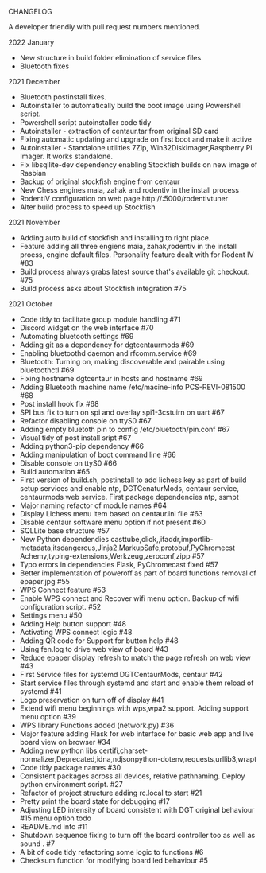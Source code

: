 CHANGELOG

A developer friendly with pull request numbers mentioned.

2022 January 
* New structure in build folder elimination of service files.
* Bluetooth fixes 

2021 December
* Bluetooth postinstall fixes.
* Autoinstaller to automatically build the boot image using Powershell script.
* Powershell script autoinstaller code tidy
* Autoinstaller - extraction of centaur.tar from original SD card 
* Fixing automatic updating and upgrade on first boot and make it active
* Autoinstaller - Standalone utilities 7Zip, Win32DiskImager,Raspberry Pi Imager. It works standalone.
* Fix libsqllite-dev dependency enabling Stockfish builds on new image of Rasbian 
* Backup of original stockfish engine from centaur 
* New Chess engines maia, zahak and rodentiv in the install process
* RodentIV configuration on web page http://<PiZeroIPAddress>:5000/rodentivtuner
* Alter build process to speed up Stockfish 

2021 November
* Adding auto build of stockfish and installing to right place.
* Feature adding all three engiens maia, zahak,rodentiv in the install proess, engine default files.  Personality feature dealt with for Rodent IV #83
* Build process always grabs latest source that's available git checkout. #75 
* Build process asks about Stockfish integration #75

2021 October

* Code tidy to facilitate group module handling #71
* Discord widget on the web interface  #70 
* Automating bluetooth settings  #69 
* Adding git as a dependency for dgtcentaurmods #69
* Enabling bluetoothd daemon and rfcomm.service #69
* Bluetooth: Turning on, making discoverable and pairable using bluetoothctl #69
* Fixing hostname dgtcentaur  in hosts and hostname  #69
* Adding Bluetooth machine name /etc/macine-info PCS-REVI-081500 #68
* Post install hook fix #68
* SPI bus fix to turn on spi and overlay spi1-3cstuirn on uart #67
* Refactor disabling console on ttyS0 #67
* Adding empty bluetoth pin to config /etc/bluetooth/pin.conf #67
* Visual tidy of post install sript #67
* Adding python3-pip dependency #66
* Adding manipulation of boot command line #66
* Disable console on ttyS0 #66 
* Build automation #65
* First version of build.sh, postinstall to add lichess key as part of build setup services and enable ntp, DGTCenaturMods, centaur service, centaurmods web service. First package dependencies ntp, ssmpt    
* Major naming refactor of module names #64
* Display Lichess menu item based on centaur.ini file  #63
* Disable centaur software menu option if not present #60
* SQLLite base structure #57
* New Python dependendies casttube,click,,ifaddr,importlib-metadata,itsdangerous,Jinja2,MarkupSafe,protobuf,PyChromecst Achemy,typing-extensions,Werkzeug,zeroconf,zipp #57 
* Typo errors in dependencies Flask, PyChromecast fixed  #57
* Better implementation of poweroff as part of board functions removal of epaper.jpg #55
* WPS Connect feature #53
* Enable WPS connect and Recover wifi menu option. Backup of wifi configuration script. #52
* Settings menu #50 
* Adding Help button support  #48 
* Activating  WPS connect logic #48
* Adding QR code for Support for button help #48
* Using fen.log to drive web view of board #43
* Reduce epaper display refresh to match the page refresh on web view  #43
* First Service files for systemd DGTCentaurMods, centaur #42
* Start service files through systemd and start and enable them reload of systemd #41
* Logo preservation on turn off of display #41 
* Extend wifi menu beginnings with wps,wpa2 support. Adding support menu option #39
* WPS library Functions added (network.py) #36 
* Major feature adding Flask for web interface for basic web app and live board view on browser #34 
* Adding new python libs certifi,charset-normalizer,Deprecated,idna,ndjsonpython-dotenv,requests,urllib3,wrapt 
* Code tidy package names #30 
* Consistent packages across all devices, relative pathnaming. Deploy python environment script. #27
* Refactor of project structure adding rc.local to start #21
* Pretty print the board state for debugging #17
* Adjusting LED intensity of board consistent with DGT original behaviour #15 menu option todo 
* README.md info #11
* Shutdown sequence fixing to turn off the board controller too as well as sound . #7
* A bit of code tidy refactoring some logic to functions #6
* Checksum function for modifying board led behaviour #5










    





